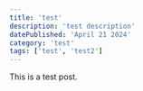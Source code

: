 ```yaml
---
title: 'test'
description: 'test description'
datePublished: 'April 21 2024'
category: 'test'
tags: ['test', 'test2']
---
```


This is a test post.
